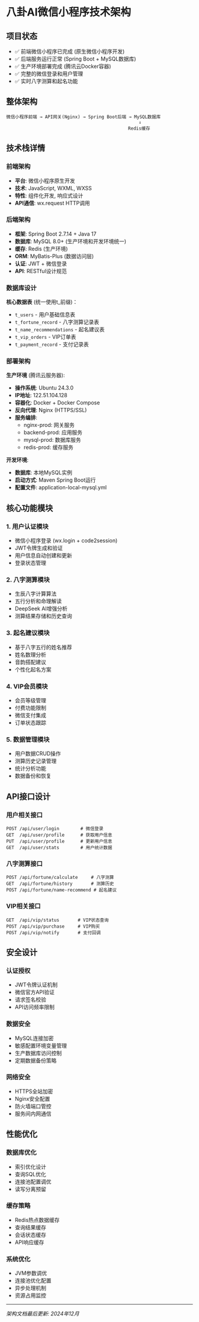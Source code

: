 # 八卦AI微信小程序技术架构

## 项目状态
- ✅ 前端微信小程序已完成 (原生微信小程序开发)
- ✅ 后端服务运行正常 (Spring Boot + MySQL数据库)
- ✅ 生产环境部署完成 (腾讯云Docker容器)
- ✅ 完整的微信登录和用户管理
- ✅ 实时八字测算和起名功能

## 整体架构

```
微信小程序前端 → API网关(Nginx) → Spring Boot后端 → MySQL数据库
                                                  ↓
                                              Redis缓存
```

## 技术栈详情

### 前端架构
- **平台**: 微信小程序原生开发
- **技术**: JavaScript, WXML, WXSS
- **特性**: 组件化开发, 响应式设计
- **API通信**: wx.request HTTP调用

### 后端架构 
- **框架**: Spring Boot 2.7.14 + Java 17
- **数据库**: MySQL 8.0+ (生产环境和开发环境统一)
- **缓存**: Redis (生产环境)
- **ORM**: MyBatis-Plus (数据访问层)
- **认证**: JWT + 微信登录
- **API**: RESTful设计规范

### 数据库设计

**核心数据表** (统一使用t_前缀)：
- `t_users` - 用户基础信息表
- `t_fortune_record` - 八字测算记录表  
- `t_name_recommendations` - 起名建议表
- `t_vip_orders` - VIP订单表
- `t_payment_record` - 支付记录表

### 部署架构

**生产环境** (腾讯云服务器):
- **操作系统**: Ubuntu 24.3.0 
- **IP地址**: 122.51.104.128
- **容器化**: Docker + Docker Compose
- **反向代理**: Nginx (HTTPS/SSL)
- **服务编排**: 
  - nginx-prod: 网关服务
  - backend-prod: 应用服务  
  - mysql-prod: 数据库服务
  - redis-prod: 缓存服务

**开发环境**:
- **数据库**: 本地MySQL实例
- **启动方式**: Maven Spring Boot运行
- **配置文件**: application-local-mysql.yml

## 核心功能模块

### 1. 用户认证模块
- 微信小程序登录 (wx.login + code2session)
- JWT令牌生成和验证
- 用户信息自动创建和更新
- 登录状态管理

### 2. 八字测算模块  
- 生辰八字计算算法
- 五行分析和命理解读
- DeepSeek AI增强分析
- 测算结果存储和历史查询

### 3. 起名建议模块
- 基于八字五行的姓名推荐
- 姓名数理分析
- 音韵搭配建议
- 个性化起名方案

### 4. VIP会员模块
- 会员等级管理
- 付费功能限制
- 微信支付集成 
- 订单状态跟踪

### 5. 数据管理模块
- 用户数据CRUD操作
- 测算历史记录管理
- 统计分析功能
- 数据备份和恢复

## API接口设计

### 用户相关接口
```
POST /api/user/login        # 微信登录
GET  /api/user/profile      # 获取用户信息  
PUT  /api/user/profile      # 更新用户信息
GET  /api/user/stats        # 用户统计数据
```

### 八字测算接口
```  
POST /api/fortune/calculate     # 八字测算
GET  /api/fortune/history       # 测算历史
POST /api/fortune/name-recommend # 起名建议
```

### VIP相关接口
```
GET  /api/vip/status       # VIP状态查询
POST /api/vip/purchase     # VIP购买
POST /api/vip/notify       # 支付回调
```

## 安全设计

### 认证授权
- JWT令牌认证机制
- 微信官方API验证  
- 请求签名校验
- API访问频率限制

### 数据安全
- MySQL连接加密
- 敏感配置环境变量管理
- 生产数据库访问控制
- 定期数据备份策略

### 网络安全  
- HTTPS全站加密
- Nginx安全配置
- 防火墙端口管控
- 服务间内网通信

## 性能优化

### 数据库优化
- 索引优化设计
- 查询SQL优化
- 连接池配置调优
- 读写分离预留

### 缓存策略
- Redis热点数据缓存
- 查询结果缓存
- 会话状态缓存  
- API响应缓存

### 系统优化
- JVM参数调优
- 连接池优化配置
- 异步处理机制
- 资源占用监控

---

*架构文档最后更新: 2024年12月* 